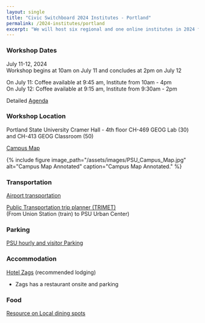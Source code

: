 ```yaml
---
layout: single
title: "Civic Switchboard 2024 Institutes - Portland"
permalink: /2024-institutes/portland
excerpt: "We will host six regional and one online institutes in 2024 for library workers interested in serving as intermediaries between community members and civic data and developing civic data roles for their libraries."
---
```


### Workshop Dates
July 11-12, 2024  
Workshop begins at 10am on July 11 and concludes at 2pm on July 12

On July 11: Coffee available at 9:45 am, Institute from 10am - 4pm  
On July 12: Coffee available at 9:15 am, Institute from 9:30am - 2pm

Detailed [Agenda](https://docs.google.com/document/d/143HrdzvGETbISBo6-5wdcs5f89-CY3PXEaiIJuLC3iU/edit?usp=sharing)

### Workshop Location
Portland State University 
Cramer Hall - 4th floor
CH-469 GEOG Lab (30) and CH-413 GEOG Classroom (50)

[Campus Map](https://map.pdx.edu/)  

{% include figure image_path="/assets/images/PSU_Campus_Map.jpg" alt="Campus Map Annotated" caption="Campus Map Annotated." %}

### Transportation
[Airport transportation](https://www.pdx.edu/international-scholars/airport-transportation#:~:text=The%20TriMet%20MAX%20Red%20Line,take%20you%20right%20to%20PSU)

[Public Transportation trip planner (TRIMET)](https://newplanner.trimet.org/map/#/)   
(From Union Station (train) to PSU Urban Center) 

### Parking 
[PSU hourly and visitor Parking](https://www.pdx.edu/transportation/hourly-visitor-parking)

### Accommodation
[Hotel Zags](https://www.thehotelzags.com) (recommended lodging)
* Zags has a restaurant onsite and parking
  
### Food
[Resource on Local dining spots](https://pdx.eater.com/2022/9/30/23379492/portland-state-university-campus-college-dining-halls-food-drink)
